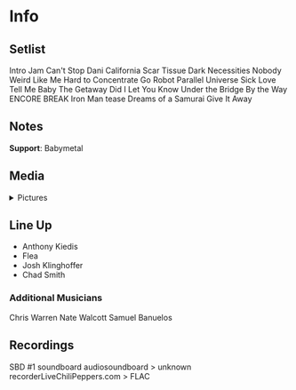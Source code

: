 # Info

## Setlist

Intro Jam
Can't Stop
Dani California
Scar Tissue
Dark Necessities
Nobody Weird Like Me
Hard to Concentrate
Go Robot
Parallel Universe
Sick Love
Tell Me Baby
The Getaway
Did I Let You Know
Under the Bridge
By the Way
ENCORE BREAK
Iron Man tease
Dreams of a Samurai
Give It Away


## Notes

**Support**: Babymetal

## Media 

<details>
  <summary>Pictures</summary>
  <!--<img alt="Setlist" title="Setlist" src="_.jpg" height="200" />
  <img alt="Clipping" title="Clipping" src="_.jpg" height="200" />
  <img alt="Flyer" title="Flyer" src="_.jpg" height="200" />-->
</details>

## Line Up

* Anthony Kiedis
* Flea
* Josh Klinghoffer
* Chad Smith

### Additional Musicians

Chris Warren  Nate Walcott  Samuel Banuelos

## Recordings

SBD #1
soundboard audiosoundboard > unknown recorderLiveChiliPeppers.com > FLAC
